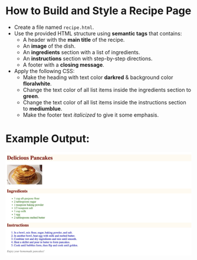 # How to Build and Style a Recipe Page

* Create a file named `recipe.html`.
* Use the provided HTML structure using **semantic tags** that contains: 
  - A header with the **main title** of the recipe.
  - An **image** of the dish.
  - An **ingredients** section with a list of ingredients.
  - An **instructions** section with step-by-step directions.
  - A footer with a **closing message**.
* Apply the following CSS:
  - Make the heading with text color **darkred** & background color **floralwhite**.
  - Change the text color of all list items inside the ingredients section to **green**.
  - Change the text color of all list items inside the instructions section to **mediumblue**.
  - Make the footer text *italicized* to give it some emphasis.

# Example Output: 
<img src="./Assests/recipe.png" alt="alt text" width="600"/>